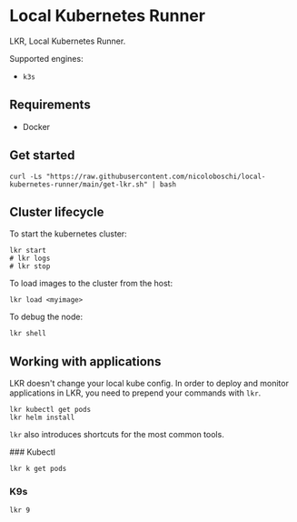 # Local Kubernetes Runner

LKR, Local Kubernetes Runner.

Supported engines:
- `k3s`

## Requirements
- Docker

## Get started

```
curl -Ls "https://raw.githubusercontent.com/nicoloboschi/local-kubernetes-runner/main/get-lkr.sh" | bash
```


## Cluster lifecycle
To start the kubernetes cluster:

```
lkr start
# lkr logs
# lkr stop
```

To load images to the cluster from the host:

```
lkr load <myimage>
```

To debug the node: 

```
lkr shell
```

## Working with applications

LKR doesn't change your local kube config.
In order to deploy and monitor applications in LKR, you need to prepend your commands with `lkr`.

```
lkr kubectl get pods
lkr helm install
```

`lkr` also introduces shortcuts for the most common tools.

### Kubectl

```
lkr k get pods
```

### K9s

```
lkr 9
```




